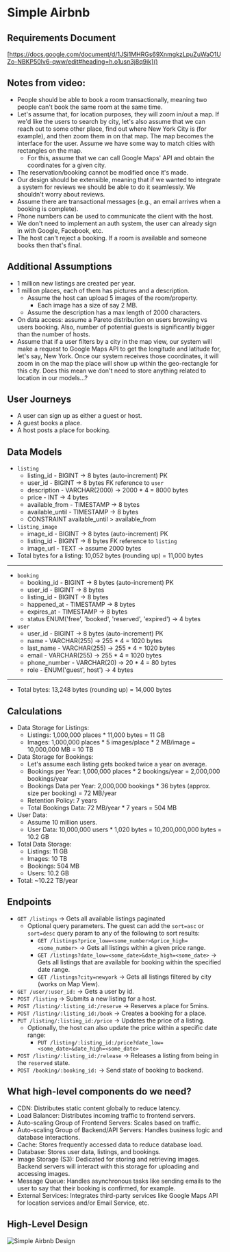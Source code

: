 # Simple Airbnb

## Requirements Document
[https://docs.google.com/document/d/1JSi1MHRGs69XnmgkzLpuZuWaO1UZo-NBKP50lv6-qww/edit#heading=h.o1usn3j8q9ik]()

## Notes from video:
- People should be able to book a room transactionally, meaning two people can't book the same room at the same time.
- Let's assume that, for location purposes, they will zoom in/out a map. If we'd like the users to search by city, let's also assume that we can reach out to some other place, find out where New York City is (for example), and then zoom them in on that map. The map becomes the interface for the user. Assume we have some way to match cities with rectangles on the map.
  - For this, assume that we can call Google Maps' API and obtain the coordinates for a given city.
- The reservation/booking cannot be modified once it's made.
- Our design should be extensible, meaning that if we wanted to integrate a system for reviews we should be able to do it seamlessly. We shouldn't worry about reviews.
- Assume there are transactional messages (e.g., an email arrives when a booking is complete).
- Phone numbers can be used to communicate the client with the host.
- We don't need to implement an auth system, the user can already sign in with Google, Facebook, etc.
- The host can't reject a booking. If a room is available and someone books then that's final.

## Additional Assumptions
- 1 million new listings are created per year.
- 1 million places, each of them has pictures and a description.
  - Assume the host can upload 5 images of the room/property.
    - Each image has a size of say 2 MB.
  - Assume the description has a max length of 2000 characters.
- On data access: assume a Pareto distribution on users browsing vs users booking. Also, number of potential guests is significantly bigger than the number of hosts.
- Assume that if a user filters by a city in the map view, our system will make a request to Google Maps API to get the longitude and latitude for, let's say, New York. Once our system receives those coordinates, it will zoom in on the map the place will show up within the geo-rectangle for this city. Does this mean we don't need to store anything related to location in our models...?

## User Journeys
- A user can sign up as either a guest or host.
- A guest books a place.
- A host posts a place for booking.

## Data Models
- `listing`
  - listing_id - BIGINT -> 8 bytes (auto-increment) PK
  - user_id - BIGINT -> 8 bytes FK reference to `user`
  - description - VARCHAR(2000) -> 2000 * 4 = 8000 bytes
  - price - INT -> 4 bytes
  - available_from - TIMESTAMP -> 8 bytes
  - available_until - TIMESTAMP -> 8 bytes
  - CONSTRAINT available_until > available_from
- `listing_image`
  - image_id - BIGINT -> 8 bytes (auto-increment) PK
  - listing_id - BIGINT -> 8 bytes FK reference to `listing`
  - image_url - TEXT -> assume 2000 bytes
- Total bytes for a listing: 10,052 bytes (rounding up) = 11,000 bytes
---------------------------------------------------------
- `booking`
  - booking_id - BIGINT -> 8 bytes (auto-increment) PK
  - user_id - BIGINT -> 8 bytes
  - listing_id - BIGINT -> 8 bytes
  - happened_at - TIMESTAMP -> 8 bytes
  - expires_at - TIMESTAMP -> 8 bytes
  - status ENUM('free', 'booked', 'reserved', 'expired') -> 4 bytes
- `user`
  - user_id - BIGINT -> 8 bytes (auto-increment) PK
  - name - VARCHAR(255) -> 255 * 4 = 1020 bytes
  - last_name - VARCHAR(255) -> 255 * 4 = 1020 bytes
  - email - VARCHAR(255) -> 255 * 4 = 1020 bytes
  - phone_number - VARCHAR(20) -> 20 * 4 = 80 bytes
  - role - ENUM('guest', host') -> 4 bytes
-----------------------------------------------------------
- Total bytes: 13,248 bytes (rounding up) = 14,000 bytes

## Calculations
- Data Storage for Listings:
  - Listings: 1,000,000 places * 11,000 bytes = 11 GB
  - Images: 1,000,000 places * 5 images/place * 2 MB/image = 10,000,000 MB = 10 TB
- Data Storage for Bookings:
  - Let's assume each listing gets booked twice a year on average.
  - Bookings per Year: 1,000,000 places * 2 bookings/year = 2,000,000 bookings/year
  - Bookings Data per Year: 2,000,000 bookings * 36 bytes (approx. size per booking) = 72 MB/year
  - Retention Policy: 7 years
  - Total Bookings Data: 72 MB/year * 7 years = 504 MB
- User Data:
  - Assume 10 million users.
  - User Data: 10,000,000 users * 1,020 bytes = 10,200,000,000 bytes = 10.2 GB
- Total Data Storage:
  - Listings: 11 GB
  - Images: 10 TB
  - Bookings: 504 MB
  - Users: 10.2 GB
- Total: ~10.22 TB/year

## Endpoints
- `GET /listings` -> Gets all available listings paginated
  - Optional query parameters. The guest can add the `sort=asc` or `sort=desc` query param to any of the following to sort results:
    - `GET /listings?price_low=<some_number>&price_high=<some_number>` -> Gets all listings within a given price range.
    - `GET /listings?date_low=<some_date>&date_high=<some_date>` -> Gets all listings that are available for booking within the specified date range.
    - `GET /listings?city=newyork` -> Gets all listings filtered by city (works on Map View).
- `GET /user/:user_id:` -> Gets a user by id.
- `POST /listing` -> Submits a new listing for a host.
- `POST /listing/:listing_id:/reserve` -> Reserves a place for 5mins.
- `POST /listing/:listing_id:/book` -> Creates a booking for a place.
- `PUT /listing/:listing_id:/price` -> Updates the price of a listing.
  - Optionally, the host can also update the price within a specific date range:
    - `PUT /listing/:listing_id:/price?date_low=<some_date>&date_high=<some_date>`
- `POST /listing/:listing_id:/release` -> Releases a listing from being in the `reserved` state.
- `POST /booking/:booking_id:` -> Send state of booking to backend.

## What high-level components do we need?
- CDN: Distributes static content globally to reduce latency.
- Load Balancer: Distributes incoming traffic to frontend servers.
- Auto-scaling Group of Frontend Servers: Scales based on traffic.
- Auto-scaling Group of Backend/API Servers: Handles business logic and database interactions.
- Cache: Stores frequently accessed data to reduce database load.
- Database: Stores user data, listings, and bookings.
- Image Storage (S3): Dedicated for storing and retrieving images. Backend servers will interact with this storage for uploading and accessing images.
- Message Queue: Handles asynchronous tasks like sending emails to the user to say that their booking is confirmed, for example.
- External Services: Integrates third-party services like Google Maps API for location services and/or Email Service, etc.

## High-Level Design
![Simple Airbnb Design](https://github.com/bradfield-csi-5/omarfq/assets/43190119/c01dcb3f-107e-4272-883f-4f9b67cb6da4)


